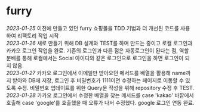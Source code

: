# furry

<em>2023-01-25</em> 이전에 만들고 있던 furry 쇼핑몰을 TDD 기법과 더 개선된 코드를 사용하여 리팩토리 작업 시작 <br/>
<em>2023-01-26</em> 새로 만들기 위해 DB 설계와 TEST를 하며 만드는 중이고 로컬 로그인과 카카오 로그인 작업을 완료.
            기존의 로그인과 다른 점은 자동로그인이 된다는 점, 역할 분배를 통해 로컬에서는 Social 아이디와 같은
            로그인으로 로그인을 하면 로그인이 되지 않음. <br/>
<em>2023-01-27</em> 카카오 로그인에서 이메일만 받아오던 메서드를 배열을 활용해 name까지 받아와 DB에 저장, 로그인 후 비밀번호가 1111이면
	수정하는 페이지로 이동할 수 있도록 수정. 비밀번호 업데이트를 위한 Query문 작성을 위해 repository 수정 후 TEST. <br/>
<em>2023-01-28</em> 카카오 로그인에서 수정한 배열을 찾는 메서드를 case 'kakao' 바깥에서 호출해 case 'google'를 호출했을 때
	오류가 나서 수정했다. google 로그인 연동 완료.<br/>